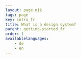```yaml
---
layout: page.njk
tags: page
key: intro_fr
title: What is a design system?
parent: getting-started_fr
order: 1
availablelanguages: 
    - de
    - en
---
```

